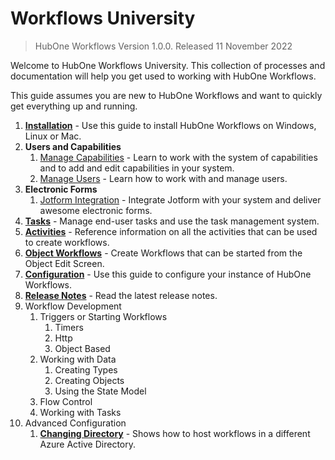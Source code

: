 # Workflows University

> HubOne Workflows Version 1.0.0. Released 11 November 2022

Welcome to HubOne Workflows University. This collection of processes and documentation will help you get used to working with HubOne Workflows.

This guide assumes you are new to HubOne Workflows and want to quickly get everything up and running.

1. **[Installation](installation.md)** - Use this guide to install HubOne Workflows on Windows, Linux or Mac.
2. **Users and Capabilities**
   1. [Manage Capabilities](manage-capabilities.md) - Learn to work with the system of capabilities and to add and edit capabilities in your system.
   2. [Manage Users](manage-users.md) - Learn how to work with and manage users.
3. **Electronic Forms**
   1. [Jotform Integration](jotform-integration.md) - Integrate Jotform with your system and deliver awesome electronic forms.
4. **[Tasks](tasks/README.md)** - Manage end-user tasks and use the task management system.
5. **[Activities](activity-guide.md)** - Reference information on all the activities that can be used to create workflows.
6. **[Object Workflows](object-workflows.md)** - Create Workflows that can be started from the Object Edit Screen.
7. **[Configuration](configuration-file.md)** - Use this guide to configure your instance of HubOne Workflows.
8. **[Release Notes](release-notes-1-0.md)** - Read the latest release notes.
9. Workflow Development
   1.  Triggers or Starting Workflows
       1.  Timers
       2.  Http
       3.  Object Based
   2.  Working with Data
       1.  Creating Types
       2.  Creating Objects
       3.  Using the State Model
   3.  Flow Control
   4.  Working with Tasks
10.  Advanced Configuration
     1.   **[Changing Directory](changing-directory.md)** - Shows how to host workflows in a different Azure Active Directory.